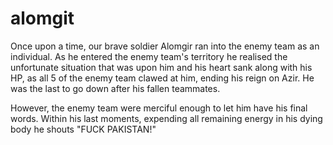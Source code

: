 # alomgit

Once upon a time, our brave soldier Alomgir ran into the enemy team as an individual. As he entered the enemy team's territory he realised the unfortunate situation that was upon him and his heart sank along with his HP, as all 5 of the enemy team clawed at him, ending his reign on Azir. He was the last to go down after his fallen teammates.

However, the enemy team were merciful enough to let him have his final words. Within his last moments, expending all remaining energy in his dying body he shouts "FUCK PAKISTAN!"
